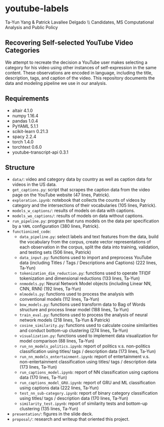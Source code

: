 # youtube-labels
Ta-Yun Yang & Patrick Lavallee Delgado \\\\
Candidates, MS Computational Analysis and Public Policy

## Recovering Self-selected YouTube Video Categories
We attempt to recreate the decision a YouTube user makes selecting a category for his video using other instances of self-expression in the same content. These observations are encoded in language, including the title, description, tags, and caption of the video. This repository documents the data and modeling pipeline we use in our analysis.

## Requirements
- altair 4.1.0
- numpy 1.16.4      
- pandas 1.0.4
- PyYAML 5.1.1 
- scikit-learn 0.21.3
- spacy 2.2.4
- torch 1.4.0       
- torchtext 0.6.0
- youtube-transcript-api 0.3.1

## Structure
- `data/`: video and category data by country as well as caption data for videos in the US data.
- `get_captions.py`: script that scrapes the caption data from the video page on the YouTube website (47 lines, Patrick).
- `exploration.ipynb`: notebook that collects the counts of videos by category and the intersections of their vocabularies (105 lines, Patrick).
- `models_w_captions/`: results of models on data with captions.
- `models_wo_captions/`: results of models on data without captions.
- `run_pipeline.py`: program that runs models on the data per specification by a `YAML` configuration (380 lines, Patrick).
- `functionized_code`:
    - `data_pipeline.py`:
        select labels and text features from the data, build the vocabulary from the corpus, create vector representations of each observation in the corpus, split the data into training, validation, and testing sets (506 lines, Patrick)
    - `data_input.py`:
        functions used to import and preprocess YouTube data (including Titles / Tags / Descriptions and Captions) (222 lines, Ta-Yun)
    - `tokenization_dim_reduction.py`:
        functions used to operate TFIDF tokenization and dimensional reductions (133 lines, Ta-Yun)
    - `nnmodels.py`:
        Neural Network Model objects (including Linear NN, CNN, RNN) (192 lines, Ta-Yun)
    - `mlmodels.py`:
        functions used to process the analysis with conventional models (112 lines, Ta-Yun)
    - `bow_models.py`:
        functions used transform data to Bag of Words structure and process linear model (188 lines, Ta-Yun)
    - `train_eval.py`:
        functions used to process the analysis of neural network models (218 lines, Ta-Yun & Patrick)
    - `cosine_similarity.py`:
        functions used to calculate cosine similarities and conduct bottom-up clustering (274 lines, Ta-Yun)
    - `visualization.py`:
        functions used to implement data visualization for model comparison (88 lines, Ta-Yun)
    - `run_nn_models_politics.ipynb`:
        report of politics v.s. non-politics classification using titles/ tags / description data (173 lines, Ta-Yun)
    - `run_nn_models_entertainment.ipynb`:
        report of entertainment v.s. non-entertainment classification using titles/ tags / description data (173 lines, Ta-Yun)
    - `run_captions_model.ipynb`:
        report of NN classification using captions data (170 lines, Ta-Yun)
    - `run_captions_model_GRU.ipynb`:
        report of GRU and ML classification using captions data (222 lines, Ta-Yun)
    - `test_nn_sub-category.ipynb`:
        report of binary category classification using titles/ tags / description data (170 lines, Ta-Yun)
    - `similarity_test.ipynb`:
        report of similarity tests and bottom-up clustering (135 lines, Ta-Yun)
- `presentation/`: figures in the slide deck.
- `proposal/`: research and writeup that oriented this project.
